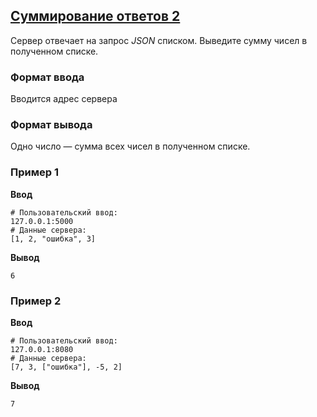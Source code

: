 ## [Суммирование ответов 2](../../../solutions/6.3/63_c.py)

Сервер отвечает на запрос _JSON_ списком.
Выведите сумму чисел в полученном списке.

### Формат ввода

Вводится адрес сервера

### Формат вывода

Одно число — сумма всех чисел в полученном списке.

### Пример 1

__Ввод__
```plaintext
# Пользовательский ввод:
127.0.0.1:5000
# Данные сервера:
[1, 2, "ошибка", 3]
```

__Вывод__
```plaintext
6
```

### Пример 2

__Ввод__
```plaintext
# Пользовательский ввод:
127.0.0.1:8080
# Данные сервера:
[7, 3, ["ошибка"], -5, 2]
```

__Вывод__
```plaintext
7
```